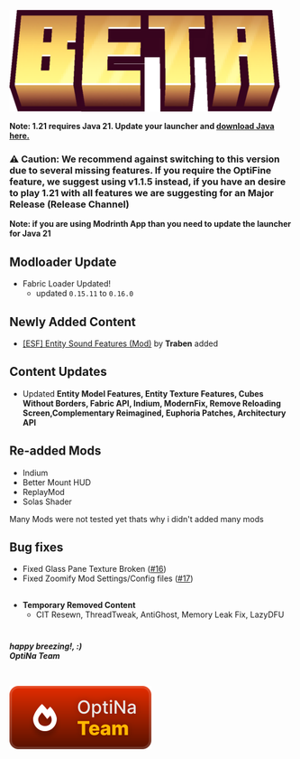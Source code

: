 ![Update Logo](https://github.com/OptiNa-Team/OptiNa-Reborn/blob/main/update_banners/beta.png?raw=true)


**Note: 1.21 requires Java 21. Update your launcher and [download Java here.](https://www.oracle.com/in/java/technologies/downloads/)**

### ⚠️ Caution: **We recommend against switching to this version due to several missing features. If you require the OptiFine feature, we suggest using v1.1.5 instead, if you have an desire to play 1.21 with all features we are suggesting for an Major Release (Release Channel)**



**Note: if you are using Modrinth App than you need to update the launcher for Java 21**

## Modloader Update
-  Fabric Loader Updated!
    - updated `0.15.11` to `0.16.0`

## Newly Added Content
- [[ESF] Entity Sound Features (Mod)](https://modrinth.com/mod/esf) by **Traben** added

## Content Updates
- Updated **Entity Model Features, Entity Texture Features, Cubes Without Borders, Fabric API, Indium, ModernFix, Remove Reloading Screen,Complementary Reimagined, Euphoria Patches, Architectury API**

## Re-added Mods
- Indium
- Better Mount HUD
- ReplayMod
- Solas Shader

Many Mods were not tested yet thats why i didn't added many mods

## Bug fixes
- Fixed Glass Pane Texture Broken ([#16](https://github.com/OptiNa-Team/OptiNa-Reborn/issues/16))
- Fixed Zoomify Mod Settings/Config files ([#17](https://github.com/OptiNa-Team/OptiNa-Reborn/issues/17))

##
- **Temporary Removed Content**
    - CIT Resewn, ThreadTweak, AntiGhost, Memory Leak Fix, LazyDFU



#
***happy breezing!, :)*** <br>
***OptiNa Team***

<br>

![OptiNa Team](https://raw.githubusercontent.com/NotAGanesh/OptiNa-Team/c834c07242f36d99bc07b4e6b1219cd71d7470e0/badges/cozy.svg)
